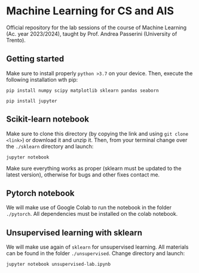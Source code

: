 # Machine Learning for CS and AIS
Official repository for the lab sessions of the course of Machine Learning (Ac. year 2023/2024), taught by Prof. Andrea Passerini (University of Trento).

## Getting started

Make sure to install properly ``python >3.7`` on your device. Then, execute the following installation wth pip:

```
pip install numpy scipy matplotlib sklearn pandas seaborn
```
```
pip install jupyter
```

## Scikit-learn notebook

Make sure to clone this directory (by copying the link and using ``git clone <link>``) or download it and unzip it. Then, from your terminal change over the ``./sklearn`` directory and launch:

```
jupyter notebook
```

Make sure everything works as proper (sklearn must be updated to the latest version), otherwise for bugs and other fixes contact me.

## Pytorch notebook

We will make use of Google Colab to run the notebook in the folder ``./pytorch``. All dependencies must be installed on the colab notebook.

## Unsupervised learning with sklearn

We will make use again of `sklearn` for unsupervised learning. All materials can be found in the folder `./unsupervised`. Change directory and launch:

```
jupyter notebook unsupervised-lab.ipynb
```
